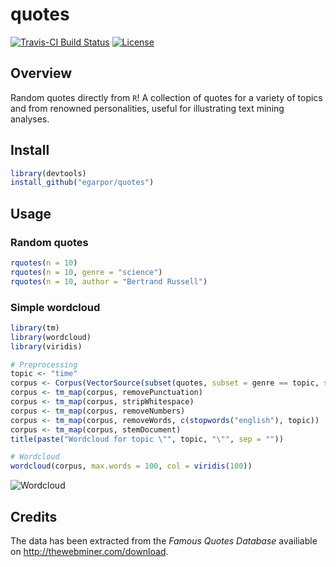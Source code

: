 quotes
======

[![Travis-CI Build Status](https://travis-ci.org/egarpor/quotes.svg)](https://travis-ci.com/egarpor/quotes)
[![License](https://img.shields.io/badge/license-MIT%20License-brightgreen.svg)](https://opensource.org/licenses/MIT)

## Overview

Random quotes directly from `R`! A collection of quotes for a variety of topics and from renowned personalities, useful for illustrating text mining analyses.

## Install

```r
library(devtools)
install_github("egarpor/quotes")
```

## Usage

### Random quotes

```r
rquotes(n = 10)
rquotes(n = 10, genre = "science")
rquotes(n = 10, author = "Bertrand Russell")
```

### Simple wordcloud

```r
library(tm)
library(wordcloud)
library(viridis)

# Preprocessing
topic <- "time"
corpus <- Corpus(VectorSource(subset(quotes, subset = genre == topic, select = "quote")))
corpus <- tm_map(corpus, removePunctuation)
corpus <- tm_map(corpus, stripWhitespace)
corpus <- tm_map(corpus, removeNumbers)
corpus <- tm_map(corpus, removeWords, c(stopwords("english"), topic))
corpus <- tm_map(corpus, stemDocument)
title(paste("Wordcloud for topic \"", topic, "\"", sep = ""))

# Wordcloud
wordcloud(corpus, max.words = 100, col = viridis(100))
```
![Wordcloud](https://github.com/egarpor/quotes/tree/master/images/wordcloud.png)

## Credits

The data has been extracted from the *Famous Quotes Database* availiable on <http://thewebminer.com/download>.